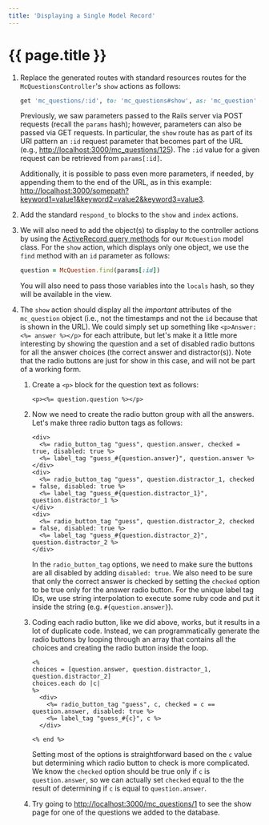 ```yaml
---
title: 'Displaying a Single Model Record'
---
```


# {{ page.title }}



1. Replace the generated routes with standard resources routes for the `McQuestionsController`'s `show` actions as follows:

    ```ruby
    get 'mc_questions/:id', to: 'mc_questions#show', as: 'mc_question' # show
    ```

    Previously, we saw parameters passed to the Rails server via POST requests (recall the `params` hash); however, parameters can also be passed via GET requests. In particular, the `show` route has as part of its URI pattern an `:id` request parameter that becomes part of the URL (e.g., <http://localhost:3000/mc_questions/125>). The `:id` value for a given request can be retrieved from `params[:id]`.

    Additionally, it is possible to pass even more parameters, if needed, by appending them to the end of the URL, as in this example: <http://localhost:3000/somepath?keyword1=value1&keyword2=value2&keyword3=value3>.

1. Add the standard `respond_to` blocks to the `show` and `index` actions.

1. We will also need to add the object(s) to display to the controller actions by using the [ActiveRecord query methods](https://guides.rubyonrails.org/active_record_querying.html#retrieving-a-single-object) for our `McQuestion` model class. For the `show` action, which displays only one object, we use the `find` method with an `id` parameter as follows:

    ```ruby
    question = McQuestion.find(params[:id])
    ```

    You will also need to pass those variables into the `locals` hash, so they will be available in the view.





1. The `show` action should display all the _important_ attributes of the `mc_question` object (i.e., not the timestamps and not the `id` because that is shown in the URL). We could simply set up something like `<p>Answer: <%= answer %></p>` for each attribute, but let's make it a little more interesting by showing the question and a set of disabled radio buttons for all the answer choices (the correct answer and distractor(s)). Note that the radio buttons are just for show in this case, and will not be part of a working form.

    1. Create a `<p>` block for the question text as follows:

        ```erb
        <p><%= question.question %></p>
        ```

    1. Now we need to create the radio button group with all the answers. Let's make three radio button tags as follows:

        ```erb
        <div>
          <%= radio_button_tag "guess", question.answer, checked = true, disabled: true %>
          <%= label_tag "guess_#{question.answer}", question.answer %>
        </div>
        <div>
          <%= radio_button_tag "guess", question.distractor_1, checked = false, disabled: true %>
          <%= label_tag "guess_#{question.distractor_1}", question.distractor_1 %>
        </div>
        <div>
          <%= radio_button_tag "guess", question.distractor_2, checked = false, disabled: true %>
          <%= label_tag "guess_#{question.distractor_2}", question.distractor_2 %>
        </div>
        ```

        In the `radio_button_tag` options, we need to make sure the buttons are all disabled by adding `disabled: true`. We also need to be sure that only the correct answer is checked by setting the `checked` option to be true only for the answer radio button. For the unique label tag IDs, we use string interpolation to execute some ruby code and put it inside the string (e.g. `#{question.answer}`).

    1. Coding each radio button, like we did above, works, but it results in a lot of duplicate code. Instead, we can programmatically generate the radio buttons by looping through an array that contains all the choices and creating the radio button inside the loop.

        ```erb
        <%
        choices = [question.answer, question.distractor_1, question.distractor_2]
        choices.each do |c|
        %>
          <div>
            <%= radio_button_tag "guess", c, checked = c == question.answer, disabled: true %>
            <%= label_tag "guess_#{c}", c %>
          </div>

        <% end %>
        ```

        Setting most of the options is straightforward based on the `c` value but determining which radio button to check is more complicated. We know the `checked` option should be true only if `c` is `question.answer`, so we can actually set `checked` equal to the the result of determining if `c` is equal to `question.answer`.

    1. Try going to <http://localhost:3000/mc_questions/1> to see the show page for one of the questions we added to the database.
